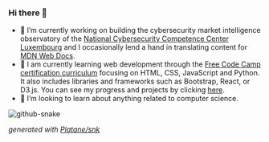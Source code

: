 ### Hi there 👋

- 🔭 I’m currently working on building the cybersecurity market intelligence observatory of the [National Cybersecurity Competence Center Luxembourg](https://nc3.lu/) and I occasionally lend a hand in translating content for [MDN Web Docs](https://developer.mozilla.org/).
- 🌱 I am currently learning web development through the [Free Code Camp certification curriculum](https://www.freecodecamp.org/news/freecodecamp-certifications/) focusing on HTML, CSS, JavaScript and Python. It also includes libraries and frameworks such as Bootstrap, React, or D3.js. You can see my progress and projects by clicking [here](https://github.com/gregWDumont/FreeCodeCamp_certifications).
- 👯 I’m looking to learn about anything related to computer science.

<picture>
	<source
		media="(prefers-color-scheme: dark)" srcset="https://raw.githubusercontent.com/gregWDumont/gregWDumont/output/github-contribution-grid-snake-dark.svg"
	/>
	<source
		media="(prefers-color-scheme: light)" srcset="https://raw.githubusercontent.com/gregWDumont/gregWDumont/output/github-contribution-grid-snake.svg"
	/>
	<img
  		alt="github-snake"
	/>
</picture>

_generated with [Platane/snk](https://github.com/Platane/snk)_
